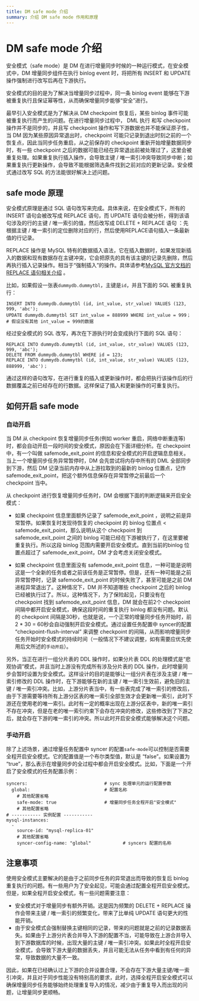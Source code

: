 ```yaml
---
title: DM safe mode 介绍
summary: 介绍 DM safe mode 作用和原理
---
```


# DM safe mode 介绍

安全模式（safe mode）是 DM 在进行增量同步时候的一种运行模式，在安全模式中，DM 增量同步组件在执行 binlog event 时，将把所有 INSERT 和 UPDATE 操作强制进行改写后再在下游执行。

安全模式的目的是为了解决当增量同步过程中，同一条 binlog event 能够在下游被重复执行且保证幂等性，从而确保增量同步能够“安全”进行。 

最早引入安全模式是为了解决从 DM checkpoint 恢复后，某些 binlog 事件可能被重复执行而产生的问题。在进行增量同步过程中， DML 执行 和写 checkpoint 操作并不是同步的，并且写 checkpoint 操作和写下游数据也并不能保证原子性，当 DM 因为某些原因异常退出时，checkpoint 可能只记录到退出时刻之前的一个恢复点，因此当同步任务重启，从之前保存的 checkpoint 重新开始增量数据同步时，有一些 checkpoint 之后的数据可能已经在异常退出前被处理过了，这里会被重复处理。如果重复执行插入操作，会导致主键 / 唯一索引冲突导致同步中断；如果重复执行更新操作，会导致不能根据筛选条件找到之前对应的更新记录。安全模式通过改写 SQL 的方法能很好解决上述问题。

## safe mode 原理

安全模式原理是通过 SQL 语句改写来完成。具体来说，在安全模式下，所有的 INSERT 语句会被改写成 REPLACE 语句，而 UPDATE 语句会被分析，得到该语句涉及的行的主键 / 唯一索引的值，然后改写成 DELETE + REPLACE 语句 ：先根据主键 / 唯一索引的定位删除对应的行，然后使用REPLACE语句插入一条最新值的行记录。

REPLACE 操作是 MySQL 特有的数据插入语法，它在插入数据时，如果发现新插入的数据和现有数据存在主键冲突，它会把原先的具有该主键的记录先删除，然后再执行插入记录操作。相当于“强制插入”的操作。具体请参考[MySQL 官方文档的 REPLACE 语句相关介绍](https://dev.mysql.com/doc/refman/8.0/en/replace.html) 。

比如，如果假设一张表`dummydb.dummytbl`，主键是`id`，并且下面的 SQL 被重复执行：

```
INSERT INTO dummydb.dummytbl (id, int_value, str_value) VALUES (123, 999, 'abc');
UPDATE dummydb.dummytbl SET int_value = 888999 WHERE int_value = 999；   # 假设没有其他 int_value = 999的数据
```

经过安全模式的 SQL 改写，再次在下游执行时会变成执行下面的 SQL 语句：

```
REPLACE INTO dummydb.dummytbl (id, int_value, str_value) VALUES (123, 999, 'abc');
DELETE FROM dummydb.dummytbl WHERE id = 123;
REPLACE INTO dummydb.dummytbl (id, int_value, str_value) VALUES (123, 888999, 'abc')；
```

通过这样的语句改写，在进行重复的插入或更新操作时，都会把执行该操作后的行数据覆盖之前已经存在的行数据。这样保证了插入和更新操作的可重复执行。

## 如何开启 safe mode

### 自动开启

当 DM 从 checkpoint 恢复增量同步任务(例如 worker 重启，网络中断重连等)时，都会自动开启一段时间的安全模式，原因会在下面详细分析。在 checkpoint 中，有一个叫做 safemode_exit_point 的信息和安全模式的开启逻辑息息相关。当上一个增量同步任务异常暂停时，DM 会先尝试将内存中所有的 DML 全部同步到下游，然后 DM 记录当前内存中从上游拉取到的最新的 binlog 位置点，记作 safemode_exit_point，把这个额外信息保存在异常暂停之前最后一个 checkpoint 当中。

从 checkpoint 进行恢复增量同步任务时，DM 会根据下面的判断逻辑来开启安全模式：

- 如果 checkpoint 信息里面额外记录了 safemode_exit_point ，说明之前是异常暂停。如果恢复时发现待恢复的 checkpoint 的 binlog 位置点 < safemode_exit_point，那么说明从这个 checkpoint 到 safemode_exit_point 之间的 binlog 可能已经在下游被执行了，在这里要被重复执行。所以这段 binlog 范围内需要开启安全模式。直到当前的binlog 位置点超过了 safemode_exit_point，DM 才会考虑关闭安全模式。

- 如果 checkpoint 信息里面没有 safemode_exit_point 信息，一种可能是说明这是一个全新的任务或者之前该任务是正常暂停。但是，还有一种可能是之前异常暂停时，记录 safemode_exit_point 的时候失败了，甚至可能是之前 DM 进程异常退出了。这种情况下，DM 并不知道哪些 checkpoint 之后的 binlog 已经被执行过了。所以，这种情况下，为了保险起见，只要没有在 checkpoint 找到 safemode_exit_point 信息，DM 就会在前2个 checkpoint 间隔中都开启安全模式，确保这段时间的重复执行 binlog 都没有问题。默认的 checkpoint 间隔是30秒，也就是说，一个正常的增量同步任务开始时，前 2 * 30 = 60秒会自动强制开启安全模式。通过设置任务配置中 syncer的配置 “checkpoint-flush-interval” 来调整 checkpoint 的间隔，从而影响增量同步任务开始时安全模式的持续时间（一般情况下不建议调整，如有需要应优先使用后文所述的`手动开启`）。

另外，当正在进行一组分片表的 DDL 操作时，如果分片表 DDL 的处理模式是“悲观协调”模式，并且当时上游没有完成所有涉及分片表的 DDL 操作，此时增量同步会暂时设置为安全模式。这样设计的目的是能够让一组分片表在涉及主键 / 唯一索引修改的 DDL 操作时，在下游能够在新的主键 / 唯一索引生效前，避免旧的主键 / 唯一索引冲突。比如，上游分片表当中，有一些表完成了唯一索引的修改后，由于下游需要等待所有上游分区表的唯一索引全部生效才会更新唯一索引，此时下游还在使用老的唯一索引。此时有一定的概率出现在上游分区表中，新的唯一索引不存在冲突，但是在老的唯一索引约束下会存在冲突的修改，这些修改到了下游之后，就会存在下游的唯一索引的冲突。所以此时开启安全模式能够解决这个问题。

### 手动开启

除了上述场景，通过增量任务配置中 syncer 的配置`safe-mode`可以控制是否需要全程开启安全模式。它的配置值是一个布尔类型值，默认是 “false”。如果设置为 “true”，那么表示在增量同步的全过程中都会开启安全模式。比如，下面是一个开启了安全模式的任务配置示例：

```
syncers:                             # sync 处理单元的运行配置参数
  global:                            # 配置名称
    # 其他配置省略
    safe-mode: true                  # 增量同步任务全程开启"安全模式"
    # 其他配置省略
# ----------- 实例配置 -----------
mysql-instances:
  -
    source-id: "mysql-replica-01"
    # 其他配置省略
    syncer-config-name: "global"            # syncers 配置的名称
```

## 注意事项

使用安全模式主要解决的是由于之前同步任务的异常退出而导致的恢复后 binlog 重复执行的问题。有一些用户为了安全起见，可能会通过配置全程开启安全模式。但是，如果全程开启安全模式，有一些问题需要注意：

- 安全模式对于增量同步有额外开销。这是因为频繁的 DELETE + REPLACE 操作会带来主键 / 唯一索引的频繁变化，带来了比单纯 UPDATE 语句更大的性能开销。
- 由于安全模式会强制替换主键相同的记录，带来的问题就是之前的记录数据丢失。如果由于上游分片表合并导入下游的配置不当，可能导致在上游合并导入到下游数据库的时候，出现大量的主键 / 唯一索引冲突。如果此时全程开启安全模式，会导致下游大量的数据丢失，并且可能无法从任务中看到有任何的异常，导致数据的大量不一致。

因此，如果在已经确认过上下游的合并设置合理，不会存在下游大量主键/唯一索引冲突，并且对于同步性能没有特别高的要求，此时，选择全程开启安全模式可以确保增量同步任务能够始终处理重复导入的情况，减少由于重复导入而出现的问题，让增量同步更顺畅。